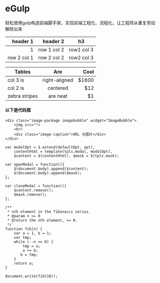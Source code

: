 # eGulp
轻松使用gulp构造前端脚手架，实现前端工程化、流程化，让工程师从重复劳动解除出来

header 1 | header 2 | h3
---:|---:|:---:|
1 | row 1 col 2   | row1 col 3
row 2 col 1 | row 2 col 2   | row2 col 3

| Tables        | Are           | Cool  |
| ------------- |:-------------:| -----:|
| col 3 is      | right-aligned | $1600 |
| col 2 is      | centered      |   $12 |
| zebra stripes | are neat      |    $1 |

#### 以下是代码框
```
<div class="image-package imagebubble" widget="ImageBubble">
    <img src="">
    <br>
    <div class="image-caption">URL 与图片</div>
</div>
```
```
var modalOpt = $.extend(defaultOpt, opt),
    contentHtml = template(tpls.modal, modalOpt),
    $content = $(contentHtml), $mask = $(tpls.mask);

var openModal = function(){
	$(document.body).append($content);
	$(document.body).append($mask);
};

var closeModal = function(){
	$content.remove();
	$mask.remove();
};
```

```
/**
 * nth element in the fibonacci series.
 * @param n >= 0
 * @return the nth element, >= 0.
 */
function fib(n) {
    var a = 1, b = 1;
    var tmp;
    while (--n >= 0) {
        tmp = a;
        a += b;
       b = tmp;
    }
    return a;
}

document.write(fib(10));
```